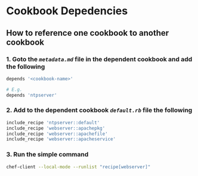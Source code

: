 # Cookbook Depedencies

## How to reference one **cookbook** to another **cookbook**

### 1. Goto the _`metadata.md`_ file in the dependent cookbook and add the following

```ruby
depends '<cookbook-name>'

# E.g.
depends 'ntpserver'
```

### 2. Add to the dependent cookbook _`default.rb`_ file the following

```ruby
include_recipe 'ntpserver::default'
include_recipe 'webserver::apachepkg'
include_recipe 'webserver::apachefile'
include_recipe 'webserver::apacheservice'
```

### 3. Run the simple command

```bash
chef-client --local-mode --runlist "recipe[webserver]"
```
